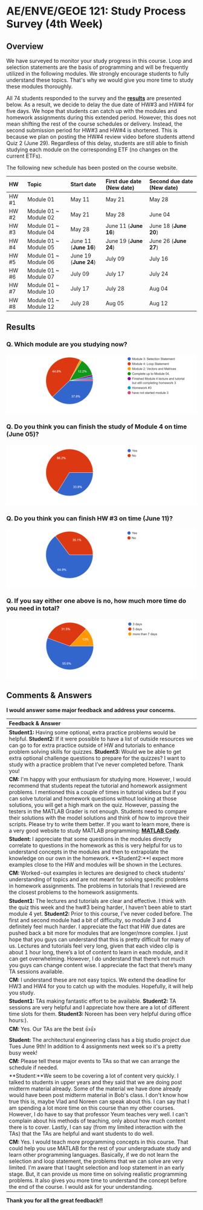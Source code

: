 # AE/ENVE/GEOE 121: Study Process Survey (4th Week)

## Overview
We have surveyed to monitor your study progress in this course. Loop and selection statements are the basis of programming and will be frequently utilized in the following modules. We strongly encourage students to fully understand these topics. That's why we would give you more time to study these modules thoroughly. 

All 74 students responded to the survey and the [**results**](results) are presented below. As a result, we decide to delay the due date of HW#3 and HW#4 for five days. We hope that students can catch up with the modules and homework assignments during this extended period. However, this does not mean shifting the rest of the course schedules or delivery. Instead, the second submission period for HW#3 and HW#4 is shortened. This is because we plan on posting the HW#4 review video before students attend Quiz 2 (June 29). Regardless of this delay, students are still able to finish studying each module on the corresponding ETF (no changes on the current ETFs). 

The following new schedule has been posted on the course website. 

|HW|Topic|Start date|First due date (New date)|Second due date (New date)|
|:---|:-----|:----|:-----|:-----|
|HW #1|Module 01|May 11 |May 21|May 28|
|HW #2|Module 01 ~ Module 02|May 21 |May 28|June 04|
|HW #3|Module 01 ~ Module 04|May 28 |June 11 (**June 16**)|June 18 (**June 20**)|
|HW #4|Module 01 ~ Module 05|June 11 (**June 16**)|June 19 (**June 24**)|June 26 (**June 27**)|
|HW #5|Module 01 ~ Module 06|June 19 (**June 24**)|July 09|July 16|
|HW #6|Module 01 ~ Module 07|July 09|July 17|July 24|
|HW #7|Module 01 ~ Module 10|July 17|July 28|Aug 04|
|HW #8|Module 01 ~ Module 12|July 28|Aug 05|Aug 12|

## Results
### Q. Which module are you studying now?
![](survey1.png)
### Q. Do you think you can finish the study of Module 4 on time (June 05)? 
![](survey2.png)
### Q. Do you think you can finish HW #3 on time (June 11)? 
![](survey3.png)
### Q. If you say either one above is no, how much more time do you need in total?   
![](survey4.png)


## Comments & Answers 

**I would answer some major feedback and address your concerns.**

|Feedback & Answer|
|:---|
|**Student1:** Having some optional, extra practice problems would be helpful. **Student2:** If it were possible to have a list of outside resources we can go to for extra practice outside of HW and tutorials to enhance problem solving skills for quizzes. **Student3:** Would we be able to get extra optional challenge questions to prepare for the quizzes? I want to study with a practice problem that I’ve never completed before. Thank you!|
|**CM:** I'm happy with your enthusiasm for studying more. However, I would recommend that students repeat the tutorial and homework assignment problems. I mentioned this a couple of times in tutorial videos but if you can solve tutorial and homework questions without looking at those solutions, you will get a high mark on the quiz. However, passing the testers in the MATLAB Grader is not enough. Students need to compare their  solutions with the model solutions and think of how to improve their scripts. Please try to write them better. If you want to learn more, there is a very good website to study MATLAB programming: [**MATLAB Cody**](https://www.mathworks.com/matlabcentral/cody/problems).|
|**Student:** I appreciate that some questions in the modules directly correlate to questions in the homework as this is very helpful for us to understand concepts in the modules and then to extrapolate the knowledge on our own in the homework. **Student2:**I expect more examples close to the HW and modules will be shown in the Lectures.|
|**CM:** Worked-out examples in lectures are designed to check students' understanding of topics and are not meant for solving specific problems in homework assignments. The problems in tutorials that I reviewed are the closest problems to the homework assignments.| 
|**Student1:** The lectures and tutorials are clear and effective. I think with the quiz this week and the hw#3 being harder, I haven’t been able to start module 4 yet. **Student2:** Prior to this course, I’ve never coded before. The first and second module had a bit of difficulty, so module 3 and 4 definitely feel much harder. I appreciate the fact that HW due dates are pushed back a bit more for modules that are longer/more complex. I just hope that you guys can understand that this is pretty difficult for many of us. Lectures and tutorials feel very long, given that each video clip is about 1 hour long, there’s a lot of content to learn in each module, and it can get overwhelming. However, I do understand that there’s not much you guys can change content wise. I appreciate the fact that there’s many TA sessions available.|
|**CM:** I understand these are not easy topics. We extend the deadline for HW3 and HW4 for you to catch up with the modules. Hopefully, it will help you study.|
|**Student1:** TAs making fantastic effort to be available. **Student2:** TA sessions are very helpful and I appreciate how there are a lot of different time slots for them. **Student3:** Noreen has been very helpful during office hours:).|
|**CM:** Yes. Our TAs are the best :thumbsup::thumbsup:|
|**Student:** The architectural engineering class has a big studio project due Tues June 9th! In addition to 4 assignments next week so it's a pretty busy week!|
|**CM:** Please tell these major events to TAs so that we can arrange the schedule if needed.|
|**Student:**We seem to be covering a lot of content very quickly. I talked to students in upper years and they said that we are doing post midterm material already. Some of the material we have done already would have been post midterm material in Bob's class. I don't know how true this is, maybe Vlad and Noreen can speak about this. I can say that I am spending a lot more time on this course than my other courses. However, I do have to say that professor Yeum teaches very well. I can't complain about his methods of teaching, only about how much content there is to cover. Lastly, I can say (from my limited interaction with the TAs) that the TAs are helpful and want students to do well.|
|**CM:** Yes. I would teach more programming concepts in this course. That could help you use MATLAB for the rest of your undergraduate study and learn other programming languages. Basically, if we do not learn the selection and loop statement, the problems that we can solve are very limited. I'm aware that I taught selection and loop statement in an early stage. But, it can provide us more time on solving realistic programming problems. It also gives you more time to understand the concept before the end of the course. I would ask for your understanding.|

**Thank you for all the great feedback!!**
